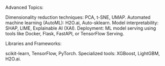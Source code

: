 Advanced Topics:

Dimensionality reduction techniques: PCA, t-SNE, UMAP.
Automated machine learning (AutoML): H2O.ai, Auto-sklearn.
Model interpretability: SHAP, LIME, Explainable AI (XAI).
Deployment: ML model serving using tools like Docker, Flask, FastAPI, or TensorFlow Serving.

Libraries and Frameworks:

scikit-learn, TensorFlow, PyTorch.
Specialized tools: XGBoost, LightGBM, H2O.ai.